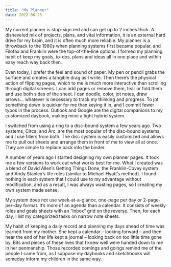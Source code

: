 ```yaml
---
title: "My Planner"
date: 2022-06-25
---
```


My current planner is stop-sign red and can get up to 2 inches thick. A disheveled mix of projects, plans, and vital information, it is an external hard drive for
my brain, and it is often much more reliable. My planner is a throwback to the 1980s when planning systems first became popular, and Filofax and Franklin were the
top-of-the-line options. I formed my planning habit of keep my goals, to-dos, plans and ideas all in one place and within easy reach way back then.

Even today, I prefer the feel and sound of paper. My pen or pencil grabs the surface and creates a tangible drag as I write. Then there’s the physical action of
flipping pages, which to me is much more interactive than scrolling through digital screens. I can add pages or remove them, tear or fold them and use both sides
of the sheet. I can doodle, color, jot notes, draw arrows… whatever is necessary to track my thinking and progress. To jot something down is quicker for me than
keying it in, and I commit fewer typos in the process. Outlook and Google are the digital companions to my customized daybook, making mine a tight hybrid system.

I switched from using a ring to a disc-bound system a few years ago. Two systems, Circa, and Arc, are the most popular of the disc-bound systems, and I use fillers
from both. The disc system is easily customized and allows me to pull out sheets and arrange them in front of me to view all at once. They are simple to replace back
into the binder.

A number of years ago I started designing my own planner pages. It took me a few versions to work out what works best for me. What I created was a blend of David
Allen’s Getting Things Done, the Franklin-Covey system and Andy Stanley’s life roles (similar to Michael Hyatt’s method). I found nothing in each system that I could
use to my advantage without modification, and as a result, I was always wasting pages, so I creating my own system made sense.

My system does not use week-at-a-glance, one-page per day or 2-page-per-day format. It’s more of an agenda than a calendar. It consists of weekly roles and goals
sheets with an “inbox” grid on the reverse. Then, for each day, I list my categorized tasks on narrow note sheets.

My habit of keeping a daily record and planning my days ahead of time was learned from my mother. She kept a calendar – looking forward – and then near the end of
her life kept a journal – looking back on too little time gone by. Bits and pieces of these lives that I knew well were handed down to me in her penmanship. Those
recorded comings and goings remind me of the people I came from, as I suppose my daybooks and sketchbooks will someday inform my children in the same way.
